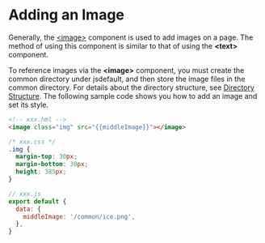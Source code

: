 # Adding an Image


Generally, the [&lt;image&gt;](../reference/arkui-js/js-components-basic-image.md) component is used to add images on a page. The method of using this component is similar to that of using the **\<text>** component.


To reference images via the **\<image>** component, you must create the common directory under jsdefault, and then store the image files in the common directory. For details about the directory structure, see [Directory Structure](../ui/js-framework-file.md). The following sample code shows you how to add an image and set its style.

```html
<!-- xxx.hml -->
<image class="img" src="{{middleImage}}"></image>
```


```css
/* xxx.css */
.img {  
  margin-top: 30px;
  margin-bottom: 30px;
  height: 385px;
}
```


```js
// xxx.js
export default {
  data: {
    middleImage: '/common/ice.png',
  },
}
```
